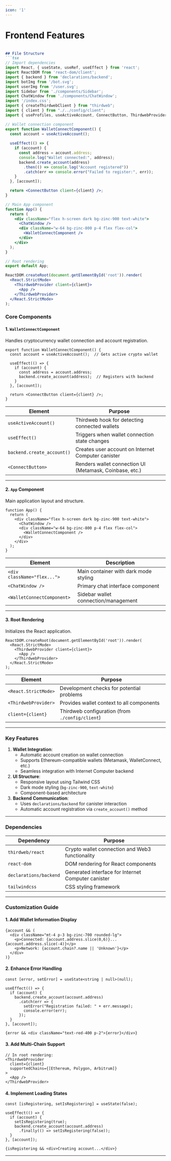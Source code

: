 ```yaml
---
icon: '1'
---
```


# Frontend Features

<figure><img src="../.gitbook/assets/55g.png" alt=""><figcaption></figcaption></figure>

````markdown
## File Structure
```tsx
// Import dependencies
import React, { useState, useRef, useEffect } from 'react';
import ReactDOM from 'react-dom/client';
import { backend } from 'declarations/backend';
import botImg from '/bot.svg';
import userImg from '/user.svg';
import Sidebar from './components/Sidebar';
import ChatWindow from './components/ChatWindow';
import '/index.css';
import { createThirdwebClient } from "thirdweb";
import { client } from "./../config/client";
import { useProfiles, useActiveAccount, ConnectButton, ThirdwebProvider } from "thirdweb/react";

// Wallet connection component
export function WalletConnectComponent() {
  const account = useActiveAccount();
  
  useEffect(() => {
    if (account) {
      const address = account.address;
      console.log("Wallet connected:", address);
      backend.create_account(address)
        .then(() => console.log("Account registered"))
        .catch(err => console.error("Failed to register:", err));
    }
  }, [account]);

  return <ConnectButton client={client} />;
}

// Main App component
function App() {
  return (
    <div className="flex h-screen dark bg-zinc-900 text-white">
      <ChatWindow />
      <div className="w-64 bg-zinc-800 p-4 flex flex-col">
        <WalletConnectComponent />
      </div>
    </div>
  );
}

// Root rendering
export default App;

ReactDOM.createRoot(document.getElementById('root')).render(
  <React.StrictMode>
    <ThirdwebProvider client={client}>
      <App />
    </ThirdwebProvider>
  </React.StrictMode>
);
````

### Core Components

#### 1. `WalletConnectComponent`

Handles cryptocurrency wallet connection and account registration.

```tsx
export function WalletConnectComponent() {
  const account = useActiveAccount();  // Gets active crypto wallet

  useEffect(() => {
    if (account) {
      const address = account.address;
      backend.create_account(address);  // Registers with backend
    }
  }, [account]);

  return <ConnectButton client={client} />;
}
```

| Element                    | Purpose                                                 |
| -------------------------- | ------------------------------------------------------- |
| `useActiveAccount()`       | Thirdweb hook for detecting connected wallets           |
| `useEffect()`              | Triggers when wallet connection state changes           |
| `backend.create_account()` | Creates user account on Internet Computer canister      |
| `<ConnectButton>`          | Renders wallet connection UI (Metamask, Coinbase, etc.) |

***

#### 2. `App` Component

Main application layout and structure.

```tsx
function App() {
  return (
    <div className="flex h-screen dark bg-zinc-900 text-white">
      <ChatWindow />
      <div className="w-64 bg-zinc-800 p-4 flex flex-col">
        <WalletConnectComponent />
      </div>
    </div>
  );
}
```

| Element                     | Description                           |
| --------------------------- | ------------------------------------- |
| `<div className="flex...">` | Main container with dark mode styling |
| `<ChatWindow />`            | Primary chat interface component      |
| `<WalletConnectComponent>`  | Sidebar wallet connection/management  |

***

#### 3. Root Rendering

Initializes the React application.

```tsx
ReactDOM.createRoot(document.getElementById('root')).render(
  <React.StrictMode>
    <ThirdwebProvider client={client}>
      <App />
    </ThirdwebProvider>
  </React.StrictMode>
);
```

| Element              | Purpose                                         |
| -------------------- | ----------------------------------------------- |
| `<React.StrictMode>` | Development checks for potential problems       |
| `<ThirdwebProvider>` | Provides wallet context to all components       |
| `client={client}`    | Thirdweb configuration (from `./config/client`) |

***

### Key Features

1. **Wallet Integration**:
   * Automatic account creation on wallet connection
   * Supports Ethereum-compatible wallets (Metamask, WalletConnect, etc.)
   * Seamless integration with Internet Computer backend
2. **UI Structure**:
   * Responsive layout using Tailwind CSS
   * Dark mode styling (`bg-zinc-900`, `text-white`)
   * Component-based architecture
3. **Backend Communication**:
   * Uses `declarations/backend` for canister interaction
   * Automatic account registration via `create_account()` method

***

### Dependencies

| Dependency             | Purpose                                            |
| ---------------------- | -------------------------------------------------- |
| `thirdweb/react`       | Crypto wallet connection and Web3 functionality    |
| `react-dom`            | DOM rendering for React components                 |
| `declarations/backend` | Generated interface for Internet Computer canister |
| `tailwindcss`          | CSS styling framework                              |

***

### Customization Guide

#### 1. Add Wallet Information Display

```tsx
{account && (
  <div className="mt-4 p-3 bg-zinc-700 rounded-lg">
    <p>Connected: {account.address.slice(0,6)}...{account.address.slice(-4)}</p>
    <p>Network: {account.chain?.name || 'Unknown'}</p>
  </div>
)}
```

#### 2. Enhance Error Handling

```tsx
const [error, setError] = useState<string | null>(null);

useEffect(() => {
  if (account) {
    backend.create_account(account.address)
      .catch(err => {
        setError("Registration failed: " + err.message);
        console.error(err);
      });
  }
}, [account]);

{error && <div className="text-red-400 p-2">{error}</div>}
```

#### 3. Add Multi-Chain Support

```tsx
// In root rendering:
<ThirdwebProvider 
  client={client}
  supportedChains={[Ethereum, Polygon, Arbitrum]}
>
  <App />
</ThirdwebProvider>
```

#### 4. Implement Loading States

```tsx
const [isRegistering, setIsRegistering] = useState(false);

useEffect(() => {
  if (account) {
    setIsRegistering(true);
    backend.create_account(account.address)
      .finally(() => setIsRegistering(false));
  }
}, [account]);

{isRegistering && <div>Creating account...</div>}
```

***

###
